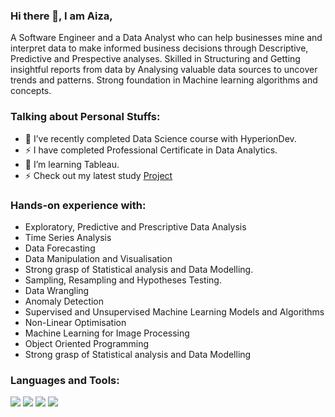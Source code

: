 ### Hi there 👋, I am Aiza, 

A Software Engineer and a Data Analyst who can help businesses mine and interpret data to make informed business decisions through Descriptive, Predictive and Prespective analyses. Skilled in Structuring and Getting insightful reports from data by Analysing valuable data sources to uncover trends and patterns. Strong foundation in Machine learning algorithms and concepts.


### Talking about Personal Stuffs:

- 🔭 I’ve recently completed Data Science course with HyperionDev.
- ⚡  I have completed Professional Certificate in Data Analytics.
- 🌱 I’m learning Tableau. 
- ⚡ Check out my latest study [Project](https://github.com/Aiza-D/Medical-Insurance-Cost/tree/master)

### Hands-on experience with:

* Exploratory, Predictive and Prescriptive Data Analysis
* Time Series Analysis
* Data Forecasting
* Data Manipulation and Visualisation
* Strong grasp of Statistical analysis and Data Modelling.
* Sampling, Resampling and Hypotheses Testing.
* Data Wrangling
* Anomaly Detection
* Supervised and Unsupervised Machine Learning Models and Algorithms
* Non-Linear Optimisation
* Machine Learning for Image Processing
* Object Oriented Programming
* Strong grasp of Statistical analysis and Data Modelling


### Languages and Tools:

<code><img src= "https://img.shields.io/badge/Python-FFD43B?style=for-the-badge&logo=python&logoColor=white"/></code>
<code><img src= "https://img.shields.io/badge/MySQL-005C84?style=for-the-badge&logo=mysql&logoColor=white"/></code>
<code><img src="https://img.shields.io/badge/Tableau-E97627?style=for-the-badge&logo=Tableau&logoColor=white"/></code>
<code><img src= "https://img.shields.io/badge/shopify-8DB543?style=for-the-badge&logo=Shopify&logoColor=white"/></code>
